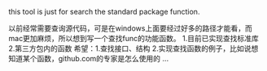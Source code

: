 this tool is just for search the standard package  function.

以前经常需要查询源代码，可是在windows上面要经过好多的路径才能看，而
mac更加麻烦，所以想到写一个查找func的功能函数。
1.目前已实现查找标准库
2.第三方包内的函数
希望：1.查找接口、结构
      2.实现查找函数的例子，比如说想知道某个函数，github.com的专家是怎么使用的
      ...

